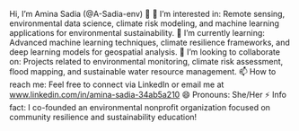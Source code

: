 Hi, I’m Amina Sadia (@A-Sadia-env) 👋
👀 I’m interested in: Remote sensing, environmental data science, climate risk modeling, and machine learning applications for environmental sustainability.
🌱 I’m currently learning: Advanced machine learning techniques, climate resilience frameworks, and deep learning models for geospatial analysis.
💞️ I’m looking to collaborate on: Projects related to environmental monitoring, climate risk assessment, flood mapping, and sustainable water resource management.
📫 How to reach me: Feel free to connect via LinkedIn or email me at www.linkedin.com/in/amina-sadia-34ab5a210
😄 Pronouns: She/Her
⚡ Info fact: I co-founded an environmental nonprofit organization focused on community resilience and sustainability education!

<!---
A-Sadia-env/A-Sadia-env is a ✨ special ✨ repository because its `README.md` (this file) appears on your GitHub profile.
You can click the Preview link to take a look at your changes.
--->
